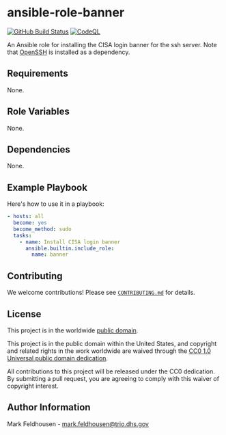 # ansible-role-banner #

[![GitHub Build Status](https://github.com/cisagov/ansible-role-banner/workflows/build/badge.svg)](https://github.com/cisagov/ansible-role-banner/actions)
[![CodeQL](https://github.com/cisagov/ansible-role-banner/workflows/CodeQL/badge.svg)](https://github.com/cisagov/ansible-role-banner/actions/workflows/codeql-analysis.yml)

An Ansible role for installing the CISA login banner for the ssh
server.  Note that [OpenSSH](https://www.openssh.com/) is installed as
a dependency.

## Requirements ##

None.

## Role Variables ##

None.

<!--
| Variable | Description | Default | Required |
|----------|-------------|---------|----------|
| optional_variable | Describe its purpose. | `default_value` | No |
| required_variable | Describe its purpose. | n/a | Yes |
-->

## Dependencies ##

None.

## Example Playbook ##

Here's how to use it in a playbook:

```yaml
- hosts: all
  become: yes
  become_method: sudo
  tasks:
    - name: Install CISA login banner
      ansible.builtin.include_role:
        name: banner
```

## Contributing ##

We welcome contributions!  Please see [`CONTRIBUTING.md`](CONTRIBUTING.md) for
details.

## License ##

This project is in the worldwide [public domain](LICENSE).

This project is in the public domain within the United States, and
copyright and related rights in the work worldwide are waived through
the [CC0 1.0 Universal public domain
dedication](https://creativecommons.org/publicdomain/zero/1.0/).

All contributions to this project will be released under the CC0
dedication. By submitting a pull request, you are agreeing to comply
with this waiver of copyright interest.

## Author Information ##

Mark Feldhousen - <mark.feldhousen@trio.dhs.gov>

